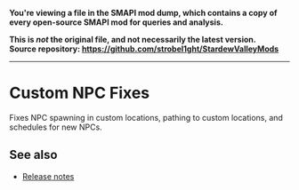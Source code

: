 **You're viewing a file in the SMAPI mod dump, which contains a copy of every open-source SMAPI mod
for queries and analysis.**

**This is _not_ the original file, and not necessarily the latest version.**  
**Source repository: https://github.com/strobel1ght/StardewValleyMods**

----

# Custom NPC Fixes
Fixes NPC spawning in custom locations, pathing to custom locations, and schedules for new NPCs.

## See also
* [Release notes](release-notes.md)
